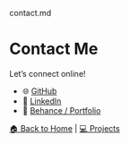  contact.md
# Contact Me

Let’s connect online!

- 🌐 [GitHub](https://github.com/yourusername)
- 💼 [LinkedIn](https://www.linkedin.com/in/your-link/)
- 🧠 [Behance / Portfolio](https://yourportfolio.link)

[🏠 Back to Home](./index.md) | [💻 Projects](./projects.md)

